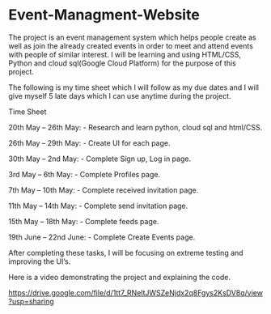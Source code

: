 # Event-Managment-Website
The project is an event management system which helps people create as well as join the already created events in order to meet and attend events with people of similar interest. I will be learning and using HTML/CSS, Python and cloud sql(Google Cloud Platform) for the purpose of this project.

The following is my time sheet which I will follow as my due dates and I will give myself 5 late days which I can use anytime during the project.

Time Sheet

20th May – 26th May: - Research and learn python, cloud sql and html/CSS.

26th May – 29th May: - Create UI for each page.

30th May – 2nd May: - Complete Sign up, Log in page.

3rd May – 6th May: - Complete Profiles page.

7th May – 10th May: - Complete received invitation page.

11th May – 14th May: - Complete send invitation page.

15th May – 18th May: - Complete feeds page.

19th June – 22nd June: - Complete Create Events page.

After completing these tasks, I will be focusing on extreme testing and improving the UI’s.





Here is a video demonstrating the project and explaining the code.

https://drive.google.com/file/d/1tt7_RNeltJWSZeNjdx2q8Fgys2KsDV8q/view?usp=sharing
